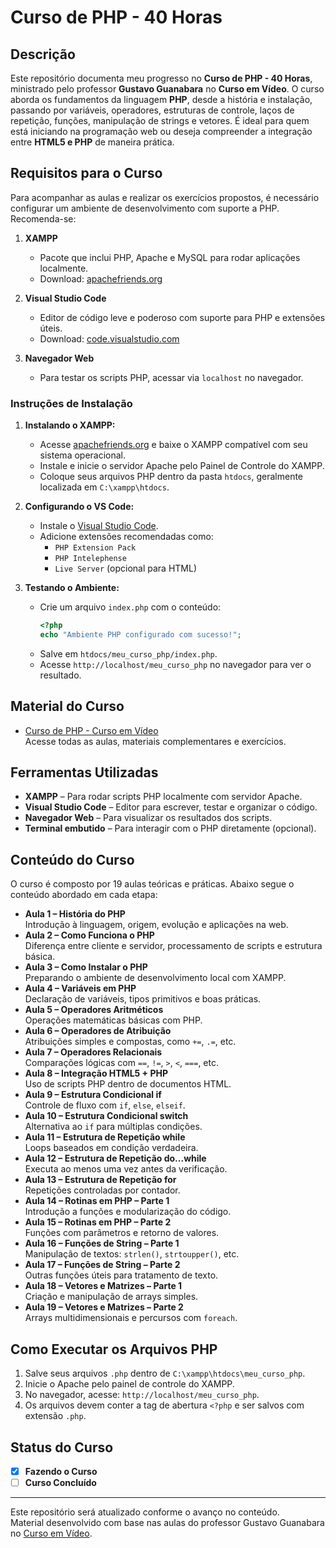 # Curso de PHP - 40 Horas

## Descrição

Este repositório documenta meu progresso no **Curso de PHP - 40 Horas**, ministrado pelo professor **Gustavo Guanabara** no **Curso em Vídeo**. O curso aborda os fundamentos da linguagem **PHP**, desde a história e instalação, passando por variáveis, operadores, estruturas de controle, laços de repetição, funções, manipulação de strings e vetores. É ideal para quem está iniciando na programação web ou deseja compreender a integração entre **HTML5 e PHP** de maneira prática.

## Requisitos para o Curso

Para acompanhar as aulas e realizar os exercícios propostos, é necessário configurar um ambiente de desenvolvimento com suporte a PHP. Recomenda-se:

1. **XAMPP**  
   - Pacote que inclui PHP, Apache e MySQL para rodar aplicações localmente.  
   - Download: [apachefriends.org](https://www.apachefriends.org/)

2. **Visual Studio Code**  
   - Editor de código leve e poderoso com suporte para PHP e extensões úteis.  
   - Download: [code.visualstudio.com](https://code.visualstudio.com/)

3. **Navegador Web**  
   - Para testar os scripts PHP, acessar via `localhost` no navegador.

### Instruções de Instalação

1. **Instalando o XAMPP:**
   - Acesse [apachefriends.org](https://www.apachefriends.org/) e baixe o XAMPP compatível com seu sistema operacional.
   - Instale e inicie o servidor Apache pelo Painel de Controle do XAMPP.
   - Coloque seus arquivos PHP dentro da pasta `htdocs`, geralmente localizada em `C:\xampp\htdocs`.

2. **Configurando o VS Code:**
   - Instale o [Visual Studio Code](https://code.visualstudio.com/).
   - Adicione extensões recomendadas como:  
     - `PHP Extension Pack`  
     - `PHP Intelephense`  
     - `Live Server` (opcional para HTML)

3. **Testando o Ambiente:**
   - Crie um arquivo `index.php` com o conteúdo:
     ```php
     <?php
     echo "Ambiente PHP configurado com sucesso!";
     ```
   - Salve em `htdocs/meu_curso_php/index.php`.
   - Acesse `http://localhost/meu_curso_php` no navegador para ver o resultado.

## Material do Curso

- [Curso de PHP - Curso em Vídeo](https://www.cursoemvideo.com/curso/php-basico/)  
  Acesse todas as aulas, materiais complementares e exercícios.

## Ferramentas Utilizadas

- **XAMPP** – Para rodar scripts PHP localmente com servidor Apache.
- **Visual Studio Code** – Editor para escrever, testar e organizar o código.
- **Navegador Web** – Para visualizar os resultados dos scripts.
- **Terminal embutido** – Para interagir com o PHP diretamente (opcional).

## Conteúdo do Curso

O curso é composto por 19 aulas teóricas e práticas. Abaixo segue o conteúdo abordado em cada etapa:

- **Aula 1 – História do PHP**  
  Introdução à linguagem, origem, evolução e aplicações na web.
- **Aula 2 – Como Funciona o PHP**  
  Diferença entre cliente e servidor, processamento de scripts e estrutura básica.
- **Aula 3 – Como Instalar o PHP**  
  Preparando o ambiente de desenvolvimento local com XAMPP.
- **Aula 4 – Variáveis em PHP**  
  Declaração de variáveis, tipos primitivos e boas práticas.
- **Aula 5 – Operadores Aritméticos**  
  Operações matemáticas básicas com PHP.
- **Aula 6 – Operadores de Atribuição**  
  Atribuições simples e compostas, como `+=`, `.=`, etc.
- **Aula 7 – Operadores Relacionais**  
  Comparações lógicas com `==`, `!=`, `>`, `<`, `===`, etc.
- **Aula 8 – Integração HTML5 + PHP**  
  Uso de scripts PHP dentro de documentos HTML.
- **Aula 9 – Estrutura Condicional if**  
  Controle de fluxo com `if`, `else`, `elseif`.
- **Aula 10 – Estrutura Condicional switch**  
  Alternativa ao `if` para múltiplas condições.
- **Aula 11 – Estrutura de Repetição while**  
  Loops baseados em condição verdadeira.
- **Aula 12 – Estrutura de Repetição do...while**  
  Executa ao menos uma vez antes da verificação.
- **Aula 13 – Estrutura de Repetição for**  
  Repetições controladas por contador.
- **Aula 14 – Rotinas em PHP – Parte 1**  
  Introdução a funções e modularização do código.
- **Aula 15 – Rotinas em PHP – Parte 2**  
  Funções com parâmetros e retorno de valores.
- **Aula 16 – Funções de String – Parte 1**  
  Manipulação de textos: `strlen()`, `strtoupper()`, etc.
- **Aula 17 – Funções de String – Parte 2**  
  Outras funções úteis para tratamento de texto.
- **Aula 18 – Vetores e Matrizes – Parte 1**  
  Criação e manipulação de arrays simples.
- **Aula 19 – Vetores e Matrizes – Parte 2**  
  Arrays multidimensionais e percursos com `foreach`.

## Como Executar os Arquivos PHP

1. Salve seus arquivos `.php` dentro de `C:\xampp\htdocs\meu_curso_php`.
2. Inicie o Apache pelo painel de controle do XAMPP.
3. No navegador, acesse: `http://localhost/meu_curso_php`.
4. Os arquivos devem conter a tag de abertura `<?php` e ser salvos com extensão `.php`.

## Status do Curso

- [x] **Fazendo o Curso**  
- [ ] **Curso Concluído**

---

Este repositório será atualizado conforme o avanço no conteúdo.  
Material desenvolvido com base nas aulas do professor Gustavo Guanabara no [Curso em Vídeo](https://www.cursoemvideo.com/).
